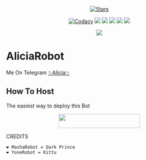 <p align="center">
    <a href="https://github.com/H1M4N5HU0P/AliciaRobot/stargazers"><img src="https://img.shields.io/github/stars/H1M4N5HU0P/AliciaRobot?label=Stars&style=flat-square&logo=github&color=F10070" alt="Stars" /></a>
</p>
<p align="center">
    <a href="https://app.codacy.com/manual/H1M4N5HU0P/AliciaRobot/dashboard"> <img src="https://img.shields.io/codacy/grade/4d58f2a402b54aed8a7d95f7add45a81?color=brightgreen&logo=codacy&logoColor=green&style=for-the-badge" alt="Codacy" /></a>
    <a href="https://github.com/H1M4N5HU0P/AliciaRobot"> <img src="https://img.shields.io/github/repo-size/H1M4N5HU0P/AliciaRobot?color=orange&logo=github&logoColor=green&style=for-the-badge" /></a>
    <a href="https://github.com/H1M4N5HU0P/AliciaRobot/commits/prince"> <img src="https://img.shields.io/github/last-commit/H1M4N5HU0P/AliciaRobot?color=blue&logo=github&logoColor=green&style=for-the-badge" /></a>
    <a href="https://github.com/H1M4N5HU0P/AliciaRobot/issues"> <img src="https://img.shields.io/github/issues/H1M4N5HU0P/AliciaRobot?color=blueviolet&logo=github&logoColor=green&style=for-the-badge" /></a>
    <a href="https://github.com/H1M4N5HU0P/AliciaRobot/network/members"> <img src="https://img.shields.io/github/forks/H1M4N5HU0P/AliciaRobot?color=red&logo=github&logoColor=green&style=for-the-badge" /></a>  
    <a href="https://pypi.org/project/Telethon/"> <img src="https://img.shields.io/pypi/v/telethon?color=yellow&label=telethon&logo=python&logoColor=green&style=for-the-badge" /></a>
</p>

<p align="center">
  <img src="https://telegra.ph/file/5afc6d7c3f48aa6d67000.jpg">
</p>

# AliciaRobot
Me On Telegram [✨Alicia✨](https://t.me/AliciaGroup_bot)

## How To Host
The easiest way to deploy this Bot
<p align="center"><a href="https://heroku.com/deploy?template=https://github.com/H1M4N5HU0P/AliciaRobot"> <img src="https://img.shields.io/badge/Deploy%20To%20Heroku-black?style=for-the-badge&logo=heroku" width="220" height="38.45"/></a></p>
 
CREDITS
```
❤️ MashaRobot = Dark Prince
❤️ YoneRobot = Kittu


```
